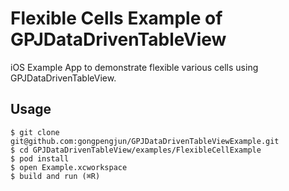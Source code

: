 # Flexible Cells Example of GPJDataDrivenTableView

iOS Example App to demonstrate flexible various cells using GPJDataDrivenTableView.

## Usage

```
$ git clone git@github.com:gongpengjun/GPJDataDrivenTableViewExample.git
$ cd GPJDataDrivenTableView/examples/FlexibleCellExample
$ pod install
$ open Example.xcworkspace
$ build and run (⌘R)
```

